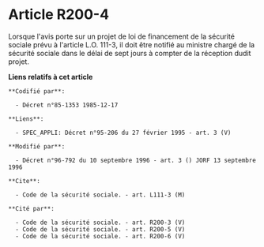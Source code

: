 # Article R200-4

Lorsque l'avis porte sur un projet de loi de financement de la sécurité sociale prévu à l'article L.O. 111-3, il doit être
notifié au ministre chargé de la sécurité sociale dans le délai de sept jours à compter de la réception dudit projet.

**Liens relatifs à cet article**

	**Codifié par**:

	  - Décret n°85-1353 1985-12-17

	**Liens**:

	  - SPEC_APPLI: Décret n°95-206 du 27 février 1995 - art. 3 (V)

	**Modifié par**:

	  - Décret n°96-792 du 10 septembre 1996 - art. 3 () JORF 13 septembre 1996

	**Cite**:

	  - Code de la sécurité sociale. - art. L111-3 (M)

	**Cité par**:

	  - Code de la sécurité sociale. - art. R200-3 (V)
	  - Code de la sécurité sociale. - art. R200-5 (V)
	  - Code de la sécurité sociale. - art. R200-6 (V)
